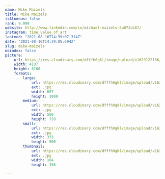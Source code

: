 ```yaml
---
name: Mike Maizels
title: Mike Maizels
isAlumnus: false
rank: 9.999
website: http://www.linkedin.com/in/michael-maizels-5a072b167/
instagram: time_value_of_art
lastmod: "2021-08-16T14:39:07.314Z"
date: "2021-08-16T14:39:05.694Z"
slug: mike-maizels
noindex: false
picture:
    url: https://res.cloudinary.com/dfffh0gkl/image/upload/v1629122136/mike_f8b77d28f5.jpg
    width: 4107
    height: 6160
    formats:
        large:
            url: https://res.cloudinary.com/dfffh0gkl/image/upload/v1629122138/large_mike_f8b77d28f5.jpg
            ext: .jpg
            width: 667
            height: 1000
        medium:
            url: https://res.cloudinary.com/dfffh0gkl/image/upload/v1629122138/medium_mike_f8b77d28f5.jpg
            ext: .jpg
            width: 500
            height: 750
        small:
            url: https://res.cloudinary.com/dfffh0gkl/image/upload/v1629122138/small_mike_f8b77d28f5.jpg
            ext: .jpg
            width: 333
            height: 500
        thumbnail:
            url: https://res.cloudinary.com/dfffh0gkl/image/upload/v1629122137/thumbnail_mike_f8b77d28f5.jpg
            ext: .jpg
            width: 104
            height: 156

---
```

